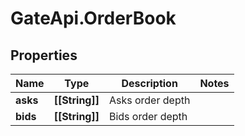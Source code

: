 # GateApi.OrderBook

## Properties

Name | Type | Description | Notes
------------ | ------------- | ------------- | -------------
**asks** | **[[String]]** | Asks order depth | 
**bids** | **[[String]]** | Bids order depth | 

